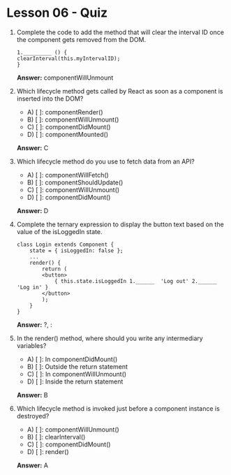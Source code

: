 # Lesson 06 - Quiz


1. Complete the code to add the method that will clear the interval ID once the component gets removed from the DOM.

    ```
    1._________ () {
    clearInterval(this.myIntervalID);
    }
    ```

    **Answer:** componentWillUnmount


2. Which lifecycle method gets called by React as soon as a component is inserted into the DOM?

    - A) [ ]: componentRender()
    - B) [ ]: componentWillUnmount()
    - C) [ ]: componentDidMount()
    - D) [ ]: componentMounted()

    **Answer:** C

3. Which lifecycle method do you use to fetch data from an API?

    - A) [ ]: componentWillFetch()
    - B) [ ]: componentShouldUpdate()
    - C) [ ]: componentWillUnmount()
    - D) [ ]: componentDidMount()

    **Answer:** D


4. Complete the ternary expression to display the button text based on the value of the isLoggedIn state.

    ```
    class Login extends Component {
        state = { isLoggedIn: false };
        ...
        render() {
            return (
            <button>
                { this.state.isLoggedIn 1.______  'Log out' 2.______  'Log in' }
            </button>
            );
        }
    }
    ```

    **Answer:** ?, :


5. In the render() method, where should you write any intermediary variables?

    - A) [ ]: In componentDidMount()
    - B) [ ]: Outside the return statement
    - C) [ ]: In componentWillUnmount()
    - D) [ ]: Inside the return statement

    **Answer:** B

6. Which lifecycle method is invoked just before a component instance is destroyed?

    - A) [ ]: componentWillUnmount()
    - B) [ ]: clearInterval()
    - C) [ ]: componentDidMount()
    - D) [ ]: render()

    **Answer:** A

